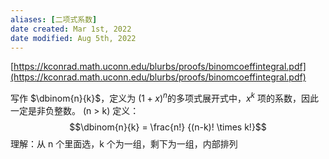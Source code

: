 ```yaml
---
aliases: [二项式系数]
date created: Mar 1st, 2022
date modified: Aug 5th, 2022
---
```

[https://kconrad.math.uconn.edu/blurbs/proofs/binomcoeffintegral.pdf](https://kconrad.math.uconn.edu/blurbs/proofs/binomcoeffintegral.pdf)

写作 $\dbinom{n}{k}$，定义为 ${\displaystyle (1+x)^{n}}$的多项式展开式中，${\displaystyle x^{k}}$ 项的系数，因此一定是非负整数。  (n > k)
定义：$$\dbinom{n}{k} = \frac{n!} {(n-k)! \times k!}$$
理解：从 n 个里面选，k 个为一组，剩下为一组，内部排列

